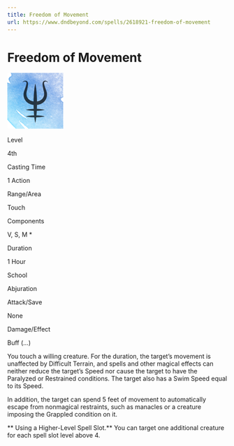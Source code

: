 ```yaml
---
title: Freedom of Movement
url: https://www.dndbeyond.com/spells/2618921-freedom-of-movement
---
```


# Freedom of Movement

![Freedom of Movement](freedom-of-movement.png)

Level

4th

Casting Time

1 Action

Range/Area

Touch

Components

V, S, M *

Duration

1 Hour

School

Abjuration

Attack/Save

None

Damage/Effect

Buff (...)

You touch a willing creature. For the duration, the target’s movement is unaffected by Difficult Terrain, and spells and other magical effects can neither reduce the target’s Speed nor cause the target to have the Paralyzed or Restrained conditions. The target also has a Swim Speed equal to its Speed.

In addition, the target can spend 5 feet of movement to automatically escape from nonmagical restraints, such as manacles or a creature imposing the Grappled condition on it.

** Using a Higher-Level Spell Slot.** You can target one additional creature for each spell slot level above 4.